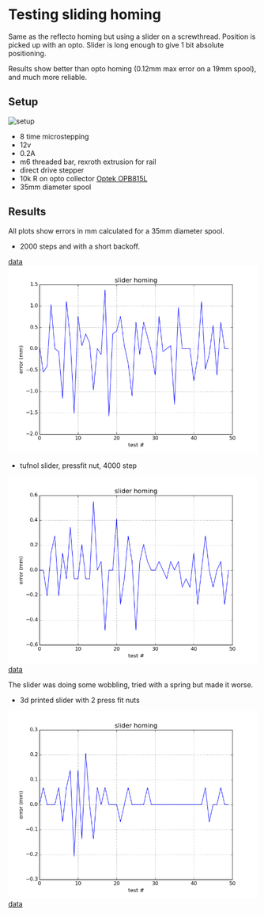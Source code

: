 # Testing sliding homing

Same as the reflecto homing but using a slider on a screwthread. Position is
picked up with an opto. Slider is long enough to give 1 bit absolute positioning. 

Results show better than opto homing (0.12mm max error on a 19mm spool), and
much more reliable.

## Setup

![setup](ref_homing.jpg)

* 8 time microstepping
* 12v
* 0.2A
* m6 threaded bar, rexroth extrusion for rail
* direct drive stepper
* 10k R on opto collector [Optek OPB815L](http://uk.rs-online.com/web/p/slotted-optical-switches/1944024/)
* 35mm diameter spool

## Results

All plots show errors in mm calculated for a 35mm diameter spool.

* 2000 steps and with a short backoff. 

[data](error-2000step.pkl) 
![errors.png](error-2000step.png)

* tufnol slider, pressfit nut, 4000 step

![errors.png](error-slider.png)
[data](error-slider.pkl)

The slider was doing some wobbling, tried with a spring but made it worse.

* 3d printed slider with 2 press fit nuts

![errors.png](error-3dprinted.png)
[data](error-3dprinted.pkl)


